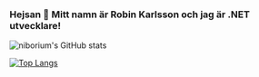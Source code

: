 ### Hejsan 👋 Mitt namn är Robin Karlsson och jag är .NET utvecklare!

![niborium's GitHub stats](https://github-readme-stats.vercel.app/api?username=niborium&show_icons=true&theme=synthwave)

 [![Top Langs](https://github-readme-stats.vercel.app/api/top-langs/?username=niborium&langs_count=10&theme=dark&card_width=450)](https://github.com/niborium/github-readme-stats)
